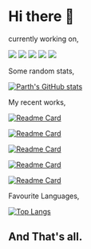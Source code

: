 # Hi there 👋




currently working on,

 ![](https://camo.githubusercontent.com/91624b4794cb98081ea55063865721be4b4399472c81e66b89b37fd07aad1d92/68747470733a2f2f696d672e69636f6e73382e636f6d2f636f6c6f722f34382f3030303030302f68746d6c2d352e706e67)
 ![](https://camo.githubusercontent.com/dc75aee770dff630309493116eeebd6a39c7042e4e94780a5e6c8f107bebe76f/68747470733a2f2f696d672e69636f6e73382e636f6d2f636f6c6f722f34382f3030303030302f637373332e706e67)
 ![](https://camo.githubusercontent.com/da839b79b282a7658a172f07e13496fb18bcf9fa624d061def0e80f47a68ff1d/68747470733a2f2f696d672e69636f6e73382e636f6d2f636f6c6f722f34382f3030303030302f6a6176617363726970742e706e67)
 ![](https://camo.githubusercontent.com/03899ca15bc7682cad570e2638be85926777122dce4b90151d5efc897660d5cd/68747470733a2f2f696d672e69636f6e73382e636f6d2f636f6c6f722f34382f3030303030302f6e6f64656a732e706e67)
 ![](https://camo.githubusercontent.com/cc17c40cd9389b8922d36eeae6325c7e773d78fcb2583712b8474d3481604a22/68747470733a2f2f696d672e69636f6e73382e636f6d2f636f6c6f722f34382f3030303030302f6d6f6e676f64622e706e67)

 Some random stats,
 
[![Parth's GitHub stats](https://github-readme-stats.vercel.app/api?username=Parth589)](https://github.com/Parth589/github-readme-stats)

My recent works,

[![Readme Card](https://github-readme-stats.vercel.app/api/pin/?username=Parth589&repo=chat-app)](https://github.com/Parth589/chat-app)

[![Readme Card](https://github-readme-stats.vercel.app/api/pin/?username=Parth589&repo=development-website)](https://github.com/Parth589/development-website)

[![Readme Card](https://github-readme-stats.vercel.app/api/pin/?username=Parth589&repo=music-player)](https://github.com/Parth589/music-player)

[![Readme Card](https://github-readme-stats.vercel.app/api/pin/?username=Parth589&repo=portfolio-template)](https://github.com/Parth589/coder-cofee-and-bugs)

[![Readme Card](https://github-readme-stats.vercel.app/api/pin/?username=Parth589&repo=coder-cofee-and-bugs)](https://github.com/Parth589/portfolio-template)

Favourite Languages,

[![Top Langs](https://github-readme-stats.vercel.app/api/top-langs/?username=Parth589)](https://github.com/Parth589/github-readme-stats)

## And That's all. 
<!--
**Parth589/Parth589** is a ✨ _special_ ✨ repository because its `README.md` (this file) appears on your GitHub profile.

Here are some ideas to get you started:

- 🔭 I’m currently working on ...
- 🌱 I’m currently learning ...
- 👯 I’m looking to collaborate on ...
- 🤔 I’m looking for help with ...
- 💬 Ask me about ...
- 📫 How to reach me: ...
- 😄 Pronouns: ...
- ⚡ Fun fact: ...
-->
